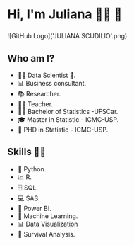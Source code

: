  # **Hi, I'm Juliana** 👩‍💻 👋 
###  
![GitHub Logo]('JULIANA SCUDILIO'.png)

## Who am I?

* 👩‍💻 Data Scientist 🥰.
* 📊 Business consultant.
* 📚 Researcher.
* 👩‍🏫 Teacher.
* 👩‍🎓 Bachelor of Statistics -UFSCar.
* 🎓 Master in Statistic - ICMC-USP.
* 🍾 PHD in Statistic - ICMC-USP.

## Skills 👩‍💻

* 🐍 Python.
* 📈 R.
* 🗄 SQL.
* 💻 SAS.
* 🧮 Power BI.
* 🔮 Machine Learning. 
* 📊 Data Visualization
* 🧪 Survival Analysis.
